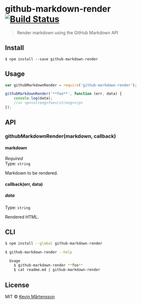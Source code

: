 # github-markdown-render [![Build Status](http://img.shields.io/travis/kevva/github-markdown-render.svg?style=flat)](https://travis-ci.org/kevva/github-markdown-render)

> Render markdown using the GitHub Markdown API


## Install

```
$ npm install --save github-markdown-render
```


## Usage

```js
var githubMarkdownRender = require('github-markdown-render');

githubMarkdownRender('**foo**', function (err, data) {
	console.log(data);
	//=> <p><strong>foo</strong></p>
});
```


## API

### githubMarkdownRender(markdown, callback)

#### markdown

*Required*  
Type: `string`

Markdown to be rendered.

#### callback(err, data)

##### data

Type: `string`

Rendered HTML.


## CLI

```sh
$ npm install --global github-markdown-render
```

```sh
$ github-markdown-render --help

  Usage
    $ github-markdown-render **foo**
    $ cat readme.md | github-markdown-render
```


## License

MIT © [Kevin Mårtensson](https://github.com/kevva)
